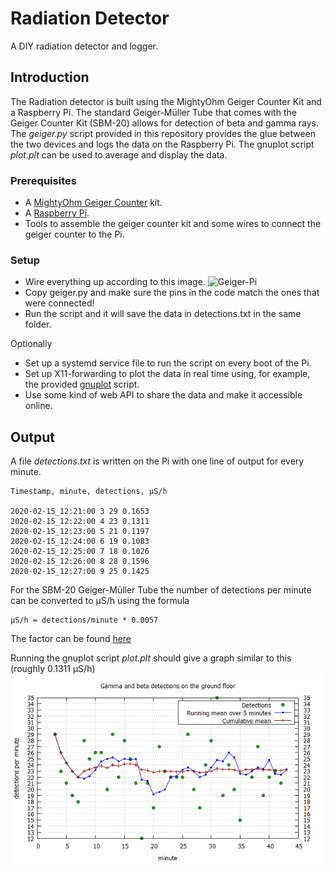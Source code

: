 # Radiation Detector

A DIY radiation detector and logger.

## Introduction

The Radiation detector is built using the MightyOhm Geiger Counter Kit and a Raspberry Pi. The standard Geiger-Müller Tube that comes with the Geiger Counter Kit (SBM-20) allows for detection of beta and gamma rays. The *geiger.py* script provided in this repository provides the glue between the two devices and logs the data on the Raspberry Pi. The gnuplot script *plot.plt* can be used to average and display the data.

### Prerequisites

* A [MightyOhm Geiger Counter](http://mightyohm.com/blog/products/geiger-counter/) kit.
* A [Raspberry Pi](https://www.raspberrypi.org/).
* Tools to assemble the geiger counter kit and some wires to connect the geiger counter to the Pi.

### Setup

* Wire everything up according to this image. 
![Geiger-Pi](media/hardware.png)
* Copy geiger.py and make sure the pins in the code match the ones that were connected!
* Run the script and it will save the data in detections.txt in the same folder.

Optionally
* Set up a systemd service file to run the script on every boot of the Pi.
* Set up X11-forwarding to plot the data in real time using, for example, the provided [gnuplot](http://www.gnuplot.info/) script.
* Use some kind of web API to share the data and make it accessible online.

## Output

A file *detections.txt* is written on the Pi with one line of output for every minute.  
```
Timestamp, minute, detections, μS/h

2020-02-15_12:21:00 3 29 0.1653
2020-02-15_12:22:00 4 23 0.1311
2020-02-15_12:23:00 5 21 0.1197
2020-02-15_12:24:00 6 19 0.1083
2020-02-15_12:25:00 7 18 0.1026
2020-02-15_12:26:00 8 28 0.1596
2020-02-15_12:27:00 9 25 0.1425
```
For the SBM-20 Geiger-Müller Tube the number of detections per minute can be converted to μS/h using the formula 
```
μS/h = detections/minute * 0.0057
```
The factor can be found [here](https://www.cooking-hacks.com/documentation/tutorials/geiger-counter-radiation-sensor-board-arduino-raspberry-pi-tutorial#cpm_to_servants)

Running the gnuplot script *plot.plt* should give a graph similar to this (roughly 0.1311 μS/h)
![Graph](media/graph.png)

